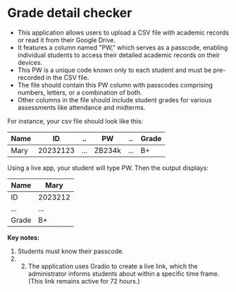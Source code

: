 # Grade detail checker

- This application allows users to upload a CSV file with academic records or read it from their Google Drive. 
- It features a column named "PW," which serves as a passcode, enabling individual students to access their detailed academic records on their devices. 
- This PW is a unique code known only to each student and must be pre-recorded in the CSV file. 
- The file should contain this PW column with passcodes comprising numbers, letters, or a combination of both. 
- Other columns in the file should include student grades for various assessments like attendance and midterms. 

For instance, your csv file should look like this:

|Name|ID|..|PW|..|Grade|
|--|--|--|--|--|--|
|Mary|20232123|...|ZB234k|...|B+|

Using a live app, your student will type PW. Then the output displays:

|Name|Mary|
|--|--|
|ID|2023212|
|...|...|
|Grade|B+|

**Key notes:** 
1) Students must know their passcode.
2) 2) The application uses Gradio to create a live link, which the administrator informs students about within a specific time frame. (This link remains active for 72 hours.)
